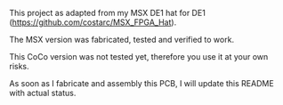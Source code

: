 This project as adapted from my MSX DE1 hat for DE1 (https://github.com/costarc/MSX_FPGA_Hat).

The MSX version was fabricated, tested and verified to work.

This CoCo version was not tested yet, therefore you use it at your own risks.

As soon as I fabricate and assembly this PCB, I will update this README with actual status.
